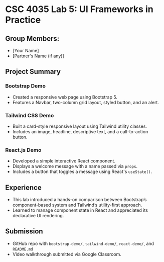 # CSC 4035 Lab 5: UI Frameworks in Practice
## Group Members:
- [Your Name]
- [Partner's Name (if any)]

## Project Summary
### Bootstrap Demo
- Created a responsive web page using Bootstrap 5.
- Features a Navbar, two-column grid layout, styled button, and an alert.

### Tailwind CSS Demo
- Built a card-style responsive layout using Tailwind utility classes.
- Includes an image, headline, descriptive text, and a call-to-action button.

### React.js Demo
- Developed a simple interactive React component.
- Displays a welcome message with a name passed via `props`.
- Includes a button that toggles a message using React's `useState()`.

## Experience
- This lab introduced a hands-on comparison between Bootstrap’s component-based system and Tailwind’s utility-first approach.
- Learned to manage component state in React and appreciated its declarative UI rendering.

## Submission
- GitHub repo with `bootstrap-demo/`, `tailwind-demo/`, `react-demo/`, and `README.md`
- Video walkthrough submitted via Google Classroom.
